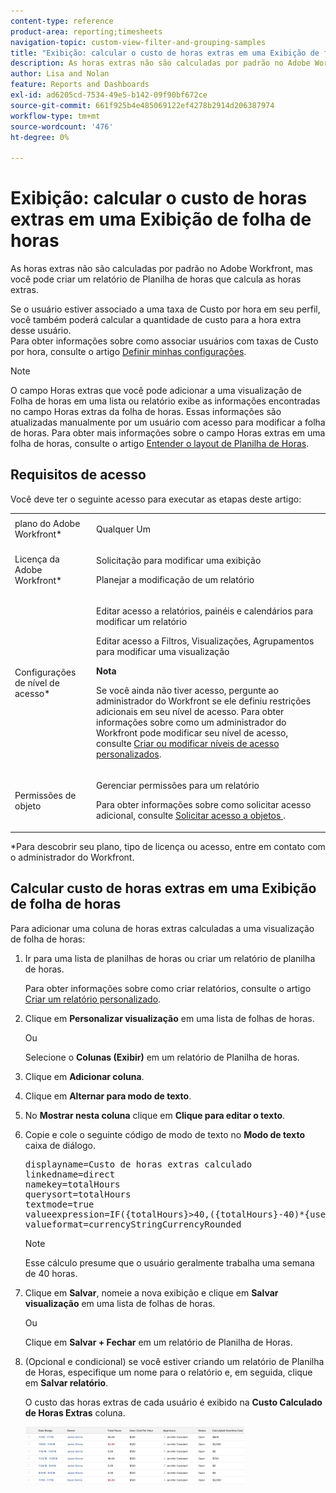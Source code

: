 ```yaml
---
content-type: reference
product-area: reporting;timesheets
navigation-topic: custom-view-filter-and-grouping-samples
title: "Exibição: calcular o custo de horas extras em uma Exibição de folha de horas"
description: As horas extras não são calculadas por padrão no Adobe Workfront, mas você pode criar um relatório de Planilha de horas que calcula as horas extras.
author: Lisa and Nolan
feature: Reports and Dashboards
exl-id: ad6205cd-7534-49e5-b142-09f90bf672ce
source-git-commit: 661f925b4e485069122ef4278b2914d206387974
workflow-type: tm+mt
source-wordcount: '476'
ht-degree: 0%

---
```


# Exibição: calcular o custo de horas extras em uma Exibição de folha de horas

As horas extras não são calculadas por padrão no Adobe Workfront, mas você pode criar um relatório de Planilha de horas que calcula as horas extras.

Se o usuário estiver associado a uma taxa de Custo por hora em seu perfil, você também poderá calcular a quantidade de custo para a hora extra desse usuário.\
Para obter informações sobre como associar usuários com taxas de Custo por hora, consulte o artigo [Definir minhas configurações](../../../workfront-basics/manage-your-account-and-profile/configuring-your-user-profile/configure-my-settings.md).

>[!NOTE]
>
>O campo Horas extras que você pode adicionar a uma visualização de Folha de horas em uma lista ou relatório exibe as informações encontradas no campo Horas extras da folha de horas. Essas informações são atualizadas manualmente por um usuário com acesso para modificar a folha de horas. Para obter mais informações sobre o campo Horas extras em uma folha de horas, consulte o artigo [Entender o layout de Planilha de Horas](../../../timesheets/timesheets/timesheet-layout.md).

## Requisitos de acesso

Você deve ter o seguinte acesso para executar as etapas deste artigo:

<table style="table-layout:auto"> 
 <col> 
 <col> 
 <tbody> 
  <tr> 
   <td role="rowheader">plano do Adobe Workfront*</td> 
   <td> <p>Qualquer Um</p> </td> 
  </tr> 
  <tr> 
   <td role="rowheader">Licença da Adobe Workfront*</td> 
   <td> <p>Solicitação para modificar uma exibição </p>
   <p>Planejar a modificação de um relatório</p> </td> 
  </tr> 
  <tr> 
   <td role="rowheader">Configurações de nível de acesso*</td> 
   <td> <p>Editar acesso a relatórios, painéis e calendários para modificar um relatório</p> <p>Editar acesso a Filtros, Visualizações, Agrupamentos para modificar uma visualização</p> <p><b>Nota</b>

Se você ainda não tiver acesso, pergunte ao administrador do Workfront se ele definiu restrições adicionais em seu nível de acesso. Para obter informações sobre como um administrador do Workfront pode modificar seu nível de acesso, consulte <a href="../../../administration-and-setup/add-users/configure-and-grant-access/create-modify-access-levels.md" class="MCXref xref">Criar ou modificar níveis de acesso personalizados</a>.</p> </td>
</tr> 
  <tr> 
   <td role="rowheader">Permissões de objeto</td> 
   <td> <p>Gerenciar permissões para um relatório</p> <p>Para obter informações sobre como solicitar acesso adicional, consulte <a href="../../../workfront-basics/grant-and-request-access-to-objects/request-access.md" class="MCXref xref">Solicitar acesso a objetos </a>.</p> </td> 
  </tr> 
 </tbody> 
</table>

&#42;Para descobrir seu plano, tipo de licença ou acesso, entre em contato com o administrador do Workfront.

## Calcular custo de horas extras em uma Exibição de folha de horas

Para adicionar uma coluna de horas extras calculadas a uma visualização de folha de horas:

1. Ir para uma lista de planilhas de horas ou criar um relatório de planilha de horas.

   Para obter informações sobre como criar relatórios, consulte o artigo [Criar um relatório personalizado](../../../reports-and-dashboards/reports/creating-and-managing-reports/create-custom-report.md).

1. Clique em **Personalizar visualização** em uma lista de folhas de horas.

   Ou

   Selecione o **Colunas (Exibir)** em um relatório de Planilha de horas.

1. Clique em **Adicionar coluna**.
1. Clique em **Alternar para modo de texto**.
1. No **Mostrar nesta coluna** clique em **Clique para editar o texto**.
1. Copie e cole o seguinte código de modo de texto no **Modo de texto** caixa de diálogo.
   <pre>displayname=Custo de horas extras calculado<br>linkedname=direct<br>namekey=totalHours<br>querysort=totalHours <br>textmode=true<br>valueexpression=IF({totalHours}&gt;40,({totalHours}-40)*{user}.{costPerHour},{totalHours}*{user}.{costPerHour})<br>valueformat=currencyStringCurrencyRounded</pre>

   >[!NOTE]
   >
   >Esse cálculo presume que o usuário geralmente trabalha uma semana de 40 horas.

1. Clique em **Salvar**, nomeie a nova exibição e clique em **Salvar visualização** em uma lista de folhas de horas.

   Ou

   Clique em **Salvar + Fechar** em um relatório de Planilha de Horas.

1. (Opcional e condicional) se você estiver criando um relatório de Planilha de Horas, especifique um nome para o relatório e, em seguida, clique em **Salvar relatório**.

   O custo das horas extras de cada usuário é exibido na **Custo Calculado de Horas Extras** coluna.

   ![calculated_overtime_cost_in_time_report.png](assets/calculated-overtime-cost-in-timesheet-report-350x92.png)
